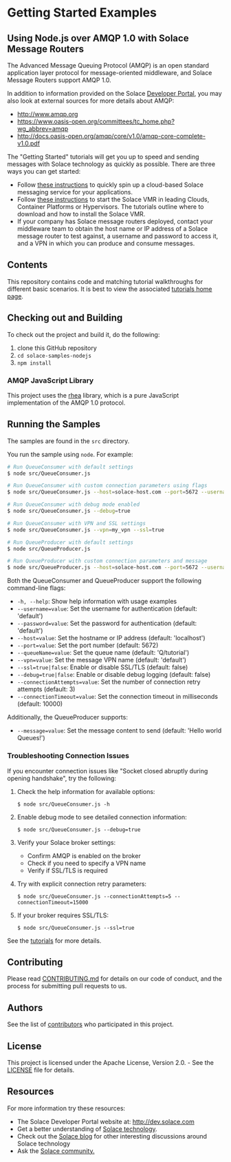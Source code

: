 # Getting Started Examples

## Using Node.js over AMQP 1.0 with Solace Message Routers

The Advanced Message Queuing Protocol (AMQP) is an open standard application layer protocol for message-oriented middleware, and Solace Message Routers support AMQP 1.0.

In addition to information provided on the Solace [Developer Portal](https://www.solace.dev/), you may also look at external sources for more details about AMQP:

 - http://www.amqp.org
 - https://www.oasis-open.org/committees/tc_home.php?wg_abbrev=amqp
 - http://docs.oasis-open.org/amqp/core/v1.0/amqp-core-complete-v1.0.pdf

The "Getting Started" tutorials will get you up to speed and sending messages with Solace technology as quickly as possible. There are three ways you can get started:

- Follow [these instructions](https://docs.solace.com/Cloud/ggs_signup.htm) to quickly spin up a cloud-based Solace messaging service for your applications.
- Follow [these instructions](https://solace.com/products/event-broker/software/getting-started/) to start the Solace VMR in leading Clouds, Container Platforms or Hypervisors. The tutorials outline where to download and how to install the Solace VMR.
- If your company has Solace message routers deployed, contact your middleware team to obtain the host name or IP address of a Solace message router to test against, a username and password to access it, and a VPN in which you can produce and consume messages.

## Contents

This repository contains code and matching tutorial walkthroughs for different basic scenarios. It is best to view the associated [tutorials home page](https://tutorials.solace.dev/).

## Checking out and Building

To check out the project and build it, do the following:

  1. clone this GitHub repository
  1. `cd solace-samples-nodejs`
  1. `npm install`

### AMQP JavaScript Library

This project uses the [rhea](https://github.com/amqp/rhea) library, which is a pure JavaScript implementation of the AMQP 1.0 protocol.

## Running the Samples

The samples are found in the `src` directory.

You run the sample using `node`. For example:

```sh
# Run QueueConsumer with default settings
$ node src/QueueConsumer.js

# Run QueueConsumer with custom connection parameters using flags
$ node src/QueueConsumer.js --host=solace-host.com --port=5672 --username=user --password=pass --queueName=Q/myQueue

# Run QueueConsumer with debug mode enabled
$ node src/QueueConsumer.js --debug=true

# Run QueueConsumer with VPN and SSL settings
$ node src/QueueConsumer.js --vpn=my_vpn --ssl=true

# Run QueueProducer with default settings
$ node src/QueueProducer.js

# Run QueueProducer with custom connection parameters and message
$ node src/QueueProducer.js --host=solace-host.com --port=5672 --username=user --password=pass --queueName=Q/myQueue --message="Hello Solace!"
```

Both the QueueConsumer and QueueProducer support the following command-line flags:
- `-h, --help`: Show help information with usage examples
- `--username=value`: Set the username for authentication (default: 'default')
- `--password=value`: Set the password for authentication (default: 'default')
- `--host=value`: Set the hostname or IP address (default: 'localhost')
- `--port=value`: Set the port number (default: 5672)
- `--queueName=value`: Set the queue name (default: 'Q/tutorial')
- `--vpn=value`: Set the message VPN name (default: 'default')
- `--ssl=true|false`: Enable or disable SSL/TLS (default: false)
- `--debug=true|false`: Enable or disable debug logging (default: false)
- `--connectionAttempts=value`: Set the number of connection retry attempts (default: 3)
- `--connectionTimeout=value`: Set the connection timeout in milliseconds (default: 10000)

Additionally, the QueueProducer supports:
- `--message=value`: Set the message content to send (default: 'Hello world Queues!')

### Troubleshooting Connection Issues

If you encounter connection issues like "Socket closed abruptly during opening handshake", try the following:

1. Check the help information for available options:
   ```
   $ node src/QueueConsumer.js -h
   ```

2. Enable debug mode to see detailed connection information:
   ```
   $ node src/QueueConsumer.js --debug=true
   ```

2. Verify your Solace broker settings:
   - Confirm AMQP is enabled on the broker
   - Check if you need to specify a VPN name
   - Verify if SSL/TLS is required

3. Try with explicit connection retry parameters:
   ```
   $ node src/QueueConsumer.js --connectionAttempts=5 --connectionTimeout=15000
   ```

4. If your broker requires SSL/TLS:
   ```
   $ node src/QueueConsumer.js --ssl=true
   ```

See the [tutorials](https://dev.solace.com/samples/solace-samples-amqp-nodejs/) for more details.

## Contributing

Please read [CONTRIBUTING.md](CONTRIBUTING.md) for details on our code of conduct, and the process for submitting pull requests to us.

## Authors

See the list of [contributors](https://github.com/SolaceSamples/solace-samples-amqp-nodejs/contributors) who participated in this project.

## License

This project is licensed under the Apache License, Version 2.0. - See the [LICENSE](LICENSE) file for details.

## Resources

For more information try these resources:

- The Solace Developer Portal website at: http://dev.solace.com
- Get a better understanding of [Solace technology](https://solace.com/products/tech/).
- Check out the [Solace blog](http://dev.solace.com/blog/) for other interesting discussions around Solace technology
- Ask the [Solace community.](https://solace.community)
